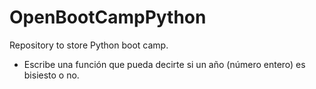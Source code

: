 # OpenBootCampPython
Repository to store Python boot camp.
* Escribe una función que pueda decirte si un año (número entero) es bisiesto o no.
